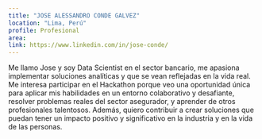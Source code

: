 ```yaml
---
title: "JOSE ALESSANDRO CONDE GALVEZ"
location: "Lima, Perú"
profile: Profesional
area: 
link: https://www.linkedin.com/in/jose-conde/
---
```


Me llamo Jose y soy Data Scientist en el sector bancario, me apasiona implementar soluciones analíticas y que se vean reflejadas en la vida real. Me interesa participar en el Hackathon porque veo una oportunidad única para aplicar mis habilidades en un entorno colaborativo y desafiante, resolver problemas reales del sector asegurador, y aprender de otros profesionales talentosos. Además, quiero contribuir a crear soluciones que puedan tener un impacto positivo y significativo en la industria y en la vida de las personas.